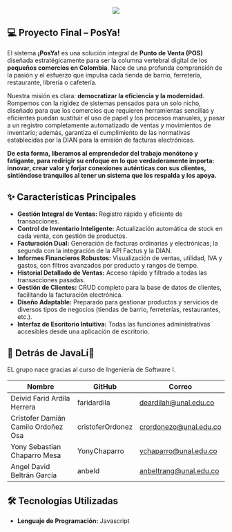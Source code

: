 <p align="center">
  <img src="https://github.com/user-attachments/assets/1a4feb29-6c8f-45fb-9ce1-0db4f6e7a96e"/>
</p>

## 💻 Proyecto Final – PosYa!

El sistema **¡PosYa!** es una solución integral de **Punto de Venta (POS)** diseñada estratégicamente para ser la columna vertebral digital de los **pequeños comercios en Colombia**. Nace de una profunda comprensión de la pasión y el esfuerzo que impulsa cada tienda de barrio, ferretería, restaurante, librería o cafetería.

Nuestra misión es clara: **democratizar la eficiencia y la modernidad**. Rompemos con la rigidez de sistemas pensados para un solo nicho, diseñado para que los comercios que requieren herramientas sencillas y eficientes puedan sustituir el uso de papel y los procesos manuales, y pasar a un registro completamente automatizado de ventas y movimientos de inventario; además, garantiza el cumplimiento de las normativas establecidas por la DIAN para la emisión de facturas electrónicas.

**De esta forma, liberamos al emprendedor del trabajo monótono y fatigante, para redirigir su enfoque en lo que verdaderamente importa: innovar, crear valor y forjar conexiones auténticas con sus clientes, sintiéndose tranquilos al tener un sistema que los respalda y los apoya.**

## ✨ Características Principales

* **Gestión Integral de Ventas:** Registro rápido y eficiente de transacciones.
* **Control de Inventario Inteligente:** Actualización automática de stock en cada venta, con gestión de productos.
* **Facturación Dual:** Generación de facturas ordinarias y electrónicas; la segunda con la integración de la API Factus y la DIAN.
* **Informes Financieros Robustos:** Visualización de ventas, utilidad, IVA y gastos, con filtros avanzados por producto y rangos de tiempo.
* **Historial Detallado de Ventas:** Acceso rápido y filtrado a todas las transacciones pasadas.
* **Gestión de Clientes:** CRUD completo para la base de datos de clientes, facilitando la facturación electrónica.
* **Diseño Adaptable:** Preparado para gestionar productos y servicios de diversos tipos de negocios (tiendas de barrio, ferreterías, restaurantes, etc.).
* **Interfaz de Escritorio Intuitiva:** Todas las funciones administrativas accesibles desde una aplicación de escritorio.


## 👥 Detrás de JavaLí🐗

EL grupo nace gracias al curso de Ingeniería de Software I.

| Nombre           | GitHub   | Correo                  |
| ---------------- | -------- |-------------------------|
| Deivid Farid Ardila Herrera | faridardila | deardilah@unal.edu.co |
| Cristofer Damián Camilo Ordoñez Osa | cristoferOrdonez| crordonezo@unal.edu.co |
| Yony Sebastian Chaparro Mesa | YonyChaparro | ychaparro@unal.edu.co |
| Angel David Beltrán García | anbeld | anbeltrang@unal.edu.co |


## 🛠️ Tecnologías Utilizadas

* **Lenguaje de Programación:** Javascript


